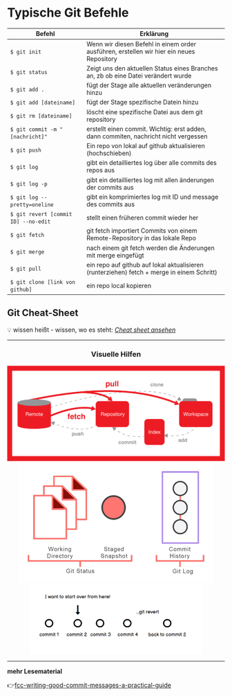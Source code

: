 # Typische Git Befehle


| Befehl                               | Erklärung                                                                                |
|--------------------------------------|------------------------------------------------------------------------------------------|
| `$ git init`                         | Wenn wir diesen Befehl in einem order ausführen, erstellen wir hier ein neues Repository |
| `$ git status`                       | Zeigt uns den aktuellen Status eines Branches an, zb ob eine Datei verändert wurde       |
| `$ git add .`                        | fügt der Stage alle aktuellen veränderungen hinzu                                        |
| `$ git add [dateiname]`              | fügt der Stage spezifische Datein hinzu                                             |        
| `$ git rm [dateiname]`               | löscht eine spezifische Datei aus dem git repository                                     |
| `$ git commit -m "[nachricht]"`      | erstellt einen commit. Wichtig: erst adden, dann commiten, nachricht nicht vergessen     |
| `$ git push`                         | Ein repo von lokal auf github aktualisieren (hochschieben)                               |
| `$ git log`                          | gibt ein detailliertes log über alle commits des repos aus                               |
| `$ git log -p`                       | gibt ein detailliertes log mit allen änderungen der commits aus                          |
| `$ git log --pretty=oneline`         | gibt ein komprimiertes log mit ID und message des commits aus                            |
| `$ git revert [commit ID] --no-edit` | stellt einen früheren commit wieder her |
| `$ git fetch`                        | git fetch importiert Commits von einem Remote-Repository in das lokale Repo              |
| `$ git merge`                        | nach einem git fetch werden die Änderungen mit merge eingefügt
| `$ git pull`                         | ein repo auf github auf lokal aktualisieren (runterziehen) fetch + merge in einem Schritt) |
| `$ git clone [link von github]`      | ein repo local kopieren        | 

## Git Cheat-Sheet
:bulb: wissen heißt - wissen, wo es steht:
*[Cheat sheet ansehen](https://education.github.com/git-cheat-sheet-education.pdf)*

---

<h3 align="center">Visuelle Hilfen</h3>
<div align=center>

<img src="./commands.png" alt="commands" style="width: 650px;"/>
<img src="./git-status.jpg" alt="git-status" style="width: 450px;"/>
<img src="./git-revert.png" alt="git-revert" style="width: 400px;"/>
</div>

---

**mehr Lesematerial**

:point_right:[fcc-writing-good-commit-messages-a-practical-guide](https://www.freecodecamp.org/news/writing-good-commit-messages-a-practical-guide/)



